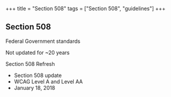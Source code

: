 +++
title = "Section 508"
tags = ["Section 508", "guidelines"]
+++

## Section 508

Federal Government standards

Not updated for ~20 years

Section 508 Refresh
- Section 508 update
- WCAG Level A and Level AA
- January 18, 2018

